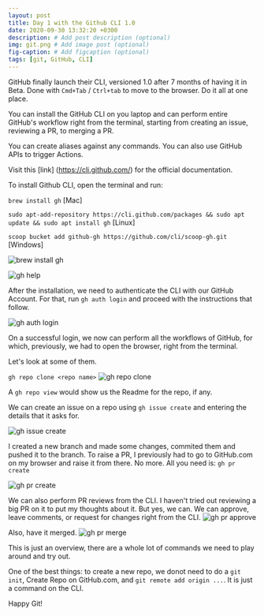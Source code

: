 ```yaml
---
layout: post
title: Day 1 with the Github CLI 1.0
date: 2020-09-30 13:32:20 +0300
description: # Add post description (optional)
img: git.png # Add image post (optional)
fig-caption: # Add figcaption (optional)
tags: [git, GitHub, CLI]
---
```

GitHub finally launch their CLI, versioned 1.0 after 7 months of having it in Beta. Done with `Cmd+Tab` / `Ctrl+tab` to move to the browser. Do it all at one place.

You can install the GitHub CLI on you laptop and can perform entire GitHub's workflow right from the terminal, starting from creating an issue, reviewing a PR, to merging a PR.

You can create aliases against any commands.
You can also use GitHub APIs to trigger Actions.

Visit this [link] (https://cli.github.com/) for the official documentation.

To install Github CLI, open the terminal and run:

`brew install gh` [Mac]

`sudo apt-add-repository https://cli.github.com/packages && sudo apt update && sudo apt install gh` [Linux]

`scoop bucket add github-gh https://github.com/cli/scoop-gh.git` [Windows]

![brew install gh](https://dev-to-uploads.s3.amazonaws.com/i/z1wq21q0yo7evpyq4zif.png)

![gh help](https://dev-to-uploads.s3.amazonaws.com/i/zy7e6sezp7u8rnojy6u1.png)

After the installation, we need to authenticate the CLI with our GitHub Account. For that, run `gh auth login` and proceed with the instructions that follow.

![gh auth login](https://dev-to-uploads.s3.amazonaws.com/i/eop95e9ycn3qw8lpmun9.png)

On a successful login, we now can perform all the workflows of GitHub, for which, previously, we had to open the browser, right from the terminal.

Let's look at some of them.

`gh repo clone <repo name>`
![gh repo clone](https://dev-to-uploads.s3.amazonaws.com/i/9fwa2iojsylsx41fop1y.png)

A `gh repo view` would show us the Readme for the repo, if any.

We can create an issue on a repo using `gh issue create` and entering the details that it asks for.

![gh issue create](https://dev-to-uploads.s3.amazonaws.com/i/qu01e78m7m6jdv6lsahp.png)

I created a new branch and made some changes, commited them and pushed it to the branch. To raise a PR, I previously had to go to GitHub.com on my browser and raise it from there. No more. All you need is: `gh pr create`

![gh pr create](https://dev-to-uploads.s3.amazonaws.com/i/l3qneg20bxti073oyfn9.png)

We can also perform PR reviews from the CLI. I haven't tried out reviewing a big PR on it to put my thoughts about it. But yes, we can. We can approve, leave comments, or request for changes right from the CLI.
![gh pr approve](https://dev-to-uploads.s3.amazonaws.com/i/oivdbcalve17u5o22ha6.png)

Also, have it merged.
![gh pr merge](https://dev-to-uploads.s3.amazonaws.com/i/c9thjrls6142q4mwe1p6.png)

This is just an overview, there are a whole lot of commands we need to play around and try out.

One of the best things: to create a new repo, we donot need to do a `git init`, Create Repo on GitHub.com, and `git remote add origin ...`. It is just a command on the CLI.

Happy Git!